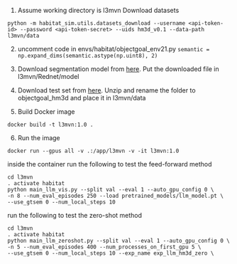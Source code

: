 1. Assume working directory is l3mvn
Download datasets
```
python -m habitat_sim.utils.datasets_download --username <api-token-id> --password <api-token-secret> --uids hm3d_v0.1 --data-path l3mvn/data
```


2. uncomment code in envs/habitat/objectgoal_env21.py
```semantic = np.expand_dims(semantic.astype(np.uint8), 2)```

3. Download segmentation model from [here](https://drive.google.com/file/d/1U0dS44DIPZ22nTjw0RfO431zV-lMPcvv/view?usp=share_link). Put the downloaded file in l3mvn/Rednet/model

4. Download test set from [here](https://dl.fbaipublicfiles.com/habitat/data/datasets/objectnav/hm3d/v1/objectnav_hm3d_v1.zip). Unzip and rename the folder to objectgoal_hm3d and place it in l3mvn/data

5. Build Docker image
```
docker build -t l3mvn:1.0 .
```
6. Run the image
```
docker run --gpus all -v .:/app/l3mvn -v -it l3mvn:1.0
```
inside the container run the following to test the feed-forward method
```
cd l3mvn
. activate habitat
python main_llm_vis.py --split val --eval 1 --auto_gpu_config 0 \
-n 8 --num_eval_episodes 250 --load pretrained_models/llm_model.pt \
--use_gtsem 0 --num_local_steps 10
```
run the following to test the zero-shot method
```
cd l3mvn
. activate habitat
python main_llm_zeroshot.py --split val --eval 1 --auto_gpu_config 0 \
-n 5 --num_eval_episodes 400 --num_processes_on_first_gpu 5 \
--use_gtsem 0 --num_local_steps 10 --exp_name exp_llm_hm3d_zero \
